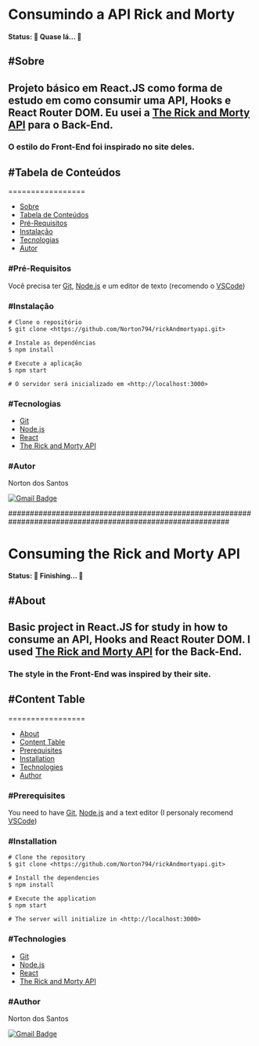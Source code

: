 # Consumindo a API Rick and Morty

#### Status:  🚧 Quase lá... 🚧

## #Sobre
## Projeto básico em React.JS como forma de estudo em como consumir uma API, Hooks e React Router DOM. Eu usei a [The Rick and Morty API](https://rickandmortyapi.com/) para o Back-End.
### O estilo do Front-End foi inspirado no site deles.

## #Tabela de Conteúdos
=================
<!--ts-->
   * [Sobre](#Sobre)
   * [Tabela de Conteúdos](#Tabela)
   * [Pré-Requisitos](#Pré-Requisitos)
   * [Instalação](#Installation)
   * [Tecnologias](#Tecnologias)
   * [Autor](#Autor)
<!--te-->

### #Pré-Requisitos

Você precisa ter [Git](https://git-scm.com/), [Node.js](https://nodejs.org/en/) e um editor de texto (recomendo o [VSCode](https://code.visualstudio.com/))

### #Instalação

```
# Clone o repositório
$ git clone <https://github.com/Norton794/rickAndmortyapi.git>

# Instale as dependências
$ npm install

# Execute a aplicação
$ npm start

# O servidor será inicializado em <http://localhost:3000> 
```

### #Tecnologias

- [Git](https://git-scm.com/)
- [Node.js](https://nodejs.org/en/)
- [React](https://pt-br.reactjs.org/)
- [The Rick and Morty API](https://rickandmortyapi.com/)

### #Autor

Norton dos Santos

[![Gmail Badge](https://img.shields.io/badge/-nortonsantos79@gmail.com-c14438?style=flat-square&logo=Gmail&logoColor=white&link=mailto:nortonsantos79@gmail.com)](mailto:nortonsantos79@gmail.com)



###########################################################################################################


# Consuming the Rick and Morty API

#### Status:  🚧 Finishing... 🚧

## #About
## Basic project in React.JS for study in how to consume an API, Hooks and React Router DOM. I used [The Rick and Morty API](https://rickandmortyapi.com/) for the Back-End.
### The style in the Front-End was inspired by their site. 

## #Content Table
=================
<!--ts-->
   * [About](#About)
   * [Content Table](#Content)
   * [Prerequisites](#Prerequisites)
   * [Installation](#Installation)
   * [Technologies](#Technologies)
   * [Author](#Author)
<!--te-->

### #Prerequisites

You need to have [Git](https://git-scm.com/), [Node.js](https://nodejs.org/en/) and a text editor (I personaly recomend [VSCode](https://code.visualstudio.com/))

### #Installation

```
# Clone the repository
$ git clone <https://github.com/Norton794/rickAndmortyapi.git>

# Install the dependencies
$ npm install

# Execute the application
$ npm start

# The server will initialize in <http://localhost:3000> 
```

### #Technologies

- [Git](https://git-scm.com/)
- [Node.js](https://nodejs.org/en/)
- [React](https://pt-br.reactjs.org/)
- [The Rick and Morty API](https://rickandmortyapi.com/)

### #Author

Norton dos Santos

[![Gmail Badge](https://img.shields.io/badge/-nortonsantos79@gmail.com-c14438?style=flat-square&logo=Gmail&logoColor=white&link=mailto:nortonsantos79@gmail.com)](mailto:nortonsantos79@gmail.com)
